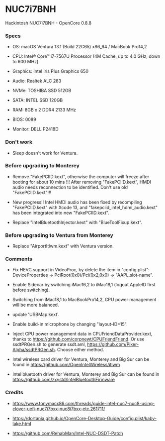 # NUC7i7BNH
Hackintosh NUC7i7BNH - OpenCore 0.8.8

### Specs
+ OS: macOS Ventura 13.1 (Build 22C65) x86_64 / MacBook Pro14,2

+ CPU: Intel® Core™ i7-7567U Processor (4M Cache, up to 4.0 GHz, down to 600 MHz)

+ Graphics: Intel Iris Plus Graphics 650

+ Audio: Realtek ALC 283

+ NVMe: TOSHIBA SSD 512GB

+ SATA: INTEL SSD 120GB

+ RAM: 8GB x 2 DDR4 2133 MHz

+ BIOS: 0089

+ Monitor: DELL P2418D

### Don't work

+ Sleep doesn't work for Ventura.

### Before upgrading to Monterey

+ Remove "FakePCIID.kext", otherwise the computer will freeze after booting for about 10 mins !!! After removing "FakePCIID.kext", HMDI audio needs reconnection to be identified. Don't use old "FakePCIID.kext"!!!

+ New progress!! Intel HMDI audio has been fixed by recompiling "FakePCIID.kext" with Xcode 13, and "fakepciid_intel_hdmi_audio.kext" has been integrated into new "FakePCIID.kext".

+ Replace "IntelBluetoothInjector.kext" with "BlueToolFixup.kext". 

### Before upgrading to Ventura from Monterey

+ Replace "AirportItlwm.kext" with Ventura version.

### Comments

+ Fix HEVC support in VideoProc, by delete the item in "config.plist": DeviceProperties -> PciRoot(0x0)/Pci(0x2,0x0) -> "AAPL,slot-name".

+ Enable Sidecar by switching iMac16,2 to iMac18,1 (logout AppleID first before switching).

+ Switching from iMac18,1 to MacBookPro14,2, CPU power management will be more balanced.

+ update 'USBMap.kext'.

+ Enable build-in microphone by changing "layout-ID=15".

+ Inject CPU power management data in CPUFriendDataProvider.kext, thanks to https://github.com/corpnewt/CPUFriendFriend. Or use ssdtPRGen.sh to generate ssdt.aml, https://github.com/Piker-Alpha/ssdtPRGen.sh. Choose either method.

+ Intel wireless card driver for Ventura, Monterey and Big Sur can be found in https://github.com/OpenIntelWireless/itlwm

+ Intel bluetooth driver for Ventura, Monterey and Big Sur can be found in https://github.com/zxystd/IntelBluetoothFirmware

### Credits

+ https://www.tonymacx86.com/threads/guide-intel-nuc7-nuc8-using-clover-uefi-nuc7i7bxx-nuc8i7bxx-etc.261711/

+ https://dortania.github.io/OpenCore-Desktop-Guide/config.plist/kaby-lake.html

+ https://github.com/RehabMan/Intel-NUC-DSDT-Patch
